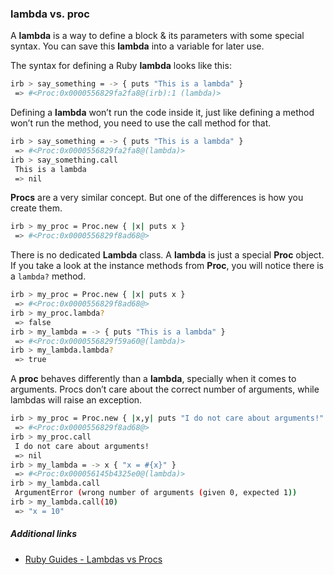 ### lambda vs. proc

A **lambda** is a way to define a block & its parameters with some special syntax. You can save this **lambda** into a variable for later use.

The syntax for defining a Ruby **lambda** looks like this:

```bash
irb > say_something = -> { puts "This is a lambda" }
 => #<Proc:0x0000556829fa2fa8@(irb):1 (lambda)>
```

Defining a **lambda** won’t run the code inside it, just like defining a method won’t run the method, you need to use the call method for that.

```bash
irb > say_something = -> { puts "This is a lambda" }
 => #<Proc:0x0000556829fa2fa8@(lambda)>
irb > say_something.call
 This is a lambda
 => nil
```

**Procs** are a very similar concept. But one of the differences is how you create them.

```bash
irb > my_proc = Proc.new { |x| puts x }
 => #<Proc:0x0000556829f8ad68@>
```

There is no dedicated **Lambda** class. A **lambda** is just a special **Proc** object. If you take a look at the instance methods from **Proc**, you will notice there is a `lambda?` method.

```bash
irb > my_proc = Proc.new { |x| puts x }
 => #<Proc:0x0000556829f8ad68@>
irb > my_proc.lambda?
 => false
irb > my_lambda = -> { puts "This is a lambda" }
 => #<Proc:0x0000556829f59a60@(lambda)>
irb > my_lambda.lambda?
 => true
```

A **proc** behaves differently than a **lambda**, specially when it comes to arguments. Procs don’t care about the correct number of arguments, while lambdas will raise an exception.

```bash
irb > my_proc = Proc.new { |x,y| puts "I do not care about arguments!" }
 => #<Proc:0x0000556829f8ad68@>
irb > my_proc.call
 I do not care about arguments!
 => nil
irb > my_lambda = -> x { "x = #{x}" }
 => #<Proc:0x000056145b4325e0@(lambda)>
irb > my_lambda.call
 ArgumentError (wrong number of arguments (given 0, expected 1))
irb > my_lambda.call(10)
 => "x = 10"
```

##### Additional links

* [Ruby Guides - Lambdas vs Procs](https://www.rubyguides.com/2016/02/ruby-procs-and-lambdas/)